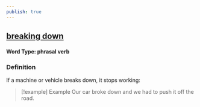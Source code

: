 ```yaml
---
publish: true
---
```

## [breaking down](https://dictionary.cambridge.org/dictionary/english/breaking-down)

#### Word Type: phrasal verb
### Definition
If a machine or vehicle breaks down, it stops working:

>[!example] Example
> Our car broke down and we had to push it off the road.
